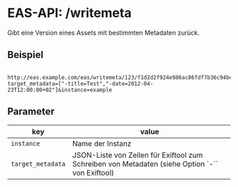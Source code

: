 #  EAS-API: /writemeta

Gibt eine Version eines Assets mit bestimmten Metadaten zurück.

##  Beispiel

~~~
 http://eas.example.com/eas/writemeta/123/f1d2d2f924e986ac86fdf7b36c94bcdf32beec15?target_metadata=["-title=Test","-date=2012-04-23T12:00:00+02"]&instance=example
~~~


##  Parameter


|key|value|
|---|---|
|`instance`          |Name der Instanz|
|`target_metadata`   |JSON-Liste von Zeilen für Exiftool zum Schreiben von Metadaten (siehe Option `-`` von Exiftool)|



